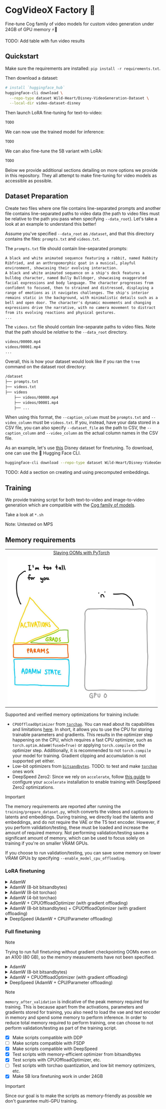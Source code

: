 # CogVideoX Factory 🧪

Fine-tune Cog family of video models for custom video generation under 24GB of GPU memory ⚡️📼

TODO: Add table with fun video results

## Quickstart

Make sure the requirements are installed: `pip install -r requirements.txt`. 

Then download a dataset:

```bash
# install `huggingface_hub`
huggingface-cli download \
  --repo-type dataset Wild-Heart/Disney-VideoGeneration-Dataset \
  --local-dir video-dataset-disney
```

Then launch LoRA fine-tuning for text-to-video:

```bash
TODO
```

We can now use the trained model for inference:

```python
TODO
```

We can also fine-tune the 5B variant with LoRA:

```python
TODO
```

Below we provide additional sections detailing on more options we provide in this repository. They all attempt to make fine-tuning for video models as accessible as possible. 

## Dataset Preparation

Create two files where one file contains line-separated prompts and another file contains line-separated paths to video data (the path to video files must be relative to the path you pass when specifying `--data_root`). Let's take a look at an example to understand this better!

Assume you've specified `--data_root` as `/dataset`, and that this directory contains the files: `prompts.txt` and `videos.txt`.

The `prompts.txt` file should contain line-separated prompts:

```
A black and white animated sequence featuring a rabbit, named Rabbity Ribfried, and an anthropomorphic goat in a musical, playful environment, showcasing their evolving interaction.
A black and white animated sequence on a ship's deck features a bulldog character, named Bully Bulldoger, showcasing exaggerated facial expressions and body language. The character progresses from confident to focused, then to strained and distressed, displaying a range of emotions as it navigates challenges. The ship's interior remains static in the background, with minimalistic details such as a bell and open door. The character's dynamic movements and changing expressions drive the narrative, with no camera movement to distract from its evolving reactions and physical gestures.
...
```

The `videos.txt` file should contain line-separate paths to video files. Note that the path should be _relative_ to the `--data_root` directory.

```bash
videos/00000.mp4
videos/00001.mp4
...
```

Overall, this is how your dataset would look like if you ran the `tree` command on the dataset root directory:

```bash
/dataset
├── prompts.txt
├── videos.txt
├── videos
    ├── videos/00000.mp4
    ├── videos/00001.mp4
    ├── ...
```

When using this format, the `--caption_column` must be `prompts.txt` and `--video_column` must be `videos.txt`. If you, instead, have your data stored in a CSV file, you can also specify `--dataset_file` as the path to CSV, the `--caption_column` and `--video_column` as the actual column names in the CSV file.

As an example, let's use [this](https://huggingface.co/datasets/Wild-Heart/Disney-VideoGeneration-Dataset) Disney dataset for finetuning. To download, one can use the 🤗 Hugging Face CLI.

```bash
huggingface-cli download --repo-type dataset Wild-Heart/Disney-VideoGeneration-Dataset --local-dir video-dataset-disney
```

TODO: Add a section on creating and using precomputed embeddings.

## Training

We provide training script for both text-to-video and image-to-video generation which are compatible with the [Cog family of models](https://huggingface.co/collections/THUDM/cogvideo-66c08e62f1685a3ade464cce).

Take a look at `*.sh`

Note: Untested on MPS

## Memory requirements

<table align="center">
<tr>
  <td align="center"><a href="https://www.youtube.com/watch?v=UvRl4ansfCg"> Slaying OOMs with PyTorch</a></td>
</tr>
<tr>
  <td align="center"><img src="assets/slaying-ooms.png" style="width: 480px; height: 480px;"></td>
</tr>
</table>

Supported and verified memory optimizations for training include:

- `CPUOffloadOptimizer` from [`torchao`](https://github.com/pytorch/ao). You can read about its capabilities and limitations [here](https://github.com/pytorch/ao/tree/main/torchao/prototype/low_bit_optim#optimizer-cpu-offload). In short, it allows you to use the CPU for storing trainable parameters and gradients. This results in the optimizer step happening on the CPU, which requires a fast CPU optimizer, such as `torch.optim.AdamW(fused=True)` or applying `torch.compile` on the optimizer step. Additionally, it is recommended to not `torch.compile` your model for training. Gradient clipping and accumulation is not supported yet either.
- Low-bit optimizers from [`bitsandbytes`](https://huggingface.co/docs/bitsandbytes/optimizers). TODO: to test and make [`torchao`](https://github.com/pytorch/ao/tree/main/torchao/prototype/low_bit_optim) ones work
- DeepSpeed Zero2: Since we rely on `accelerate`, follow [this guide](https://huggingface.co/docs/accelerate/en/usage_guides/deepspeed) to configure your `accelerate` installation to enable training with DeepSpeed Zero2 optimizations. 

> [!IMPORTANT]
> The memory requirements are reported after running the `training/prepare_dataset.py`, which converts the videos and captions to latents and embeddings. During training, we directly load the latents and embeddings, and do not require the VAE or the T5 text encoder. However, if you perform validation/testing, these must be loaded and increase the amount of required memory. Not performing validation/testing saves a significant amount of memory, which can be used to focus solely on training if you're on smaller VRAM GPUs.
>
> If you choose to run validation/testing, you can save some memory on lower VRAM GPUs by specifying `--enable_model_cpu_offloading`.

### LoRA finetuning

<details>
<summary> AdamW </summary>

With `train_batch_size = 1`:

|       model        | lora rank | gradient_checkpointing | memory_before_training | memory_before_validation | memory_after_validation | memory_after_testing |
|:------------------:|:---------:|:----------------------:|:----------------------:|:------------------------:|:-----------------------:|:--------------------:|
| THUDM/CogVideoX-2b |    16     |          False         |         12.945         |          43.764          |         46.918          |       24.234         |
| THUDM/CogVideoX-2b |    16     |          True          |         12.945         |          12.945          |         21.121          |       24.234         |
| THUDM/CogVideoX-2b |    64     |          False         |         13.035         |          44.314          |         47.469          |       24.469         |
| THUDM/CogVideoX-2b |    64     |          True          |         13.036         |          13.035          |         21.564          |       24.500         |
| THUDM/CogVideoX-2b |    256    |          False         |         13.095         |          45.826          |         48.990          |       25.543         |
| THUDM/CogVideoX-2b |    256    |          True          |         13.094         |          13.095          |         22.344          |       25.537         |
| THUDM/CogVideoX-5b |    16     |          True          |         19.742         |          19.742          |         28.746          |       38.123         |
| THUDM/CogVideoX-5b |    64     |          True          |         20.006         |          20.818          |         30.338          |       38.738         |
| THUDM/CogVideoX-5b |    256    |          True          |         20.771         |          22.119          |         31.939          |       41.537         |

With `train_batch_size = 4`:

|       model        | lora rank | gradient_checkpointing | memory_before_training | memory_before_validation | memory_after_validation | memory_after_testing |
|:------------------:|:---------:|:----------------------:|:----------------------:|:------------------------:|:-----------------------:|:--------------------:|
| THUDM/CogVideoX-2b |    16     |          True          |         12.945         |          21.803          |         21.814          |       24.322         |
| THUDM/CogVideoX-2b |    64     |          True          |         13.035         |          22.254          |         22.254          |       24.572         |
| THUDM/CogVideoX-2b |    256    |          True          |         13.094         |          22.020          |         22.033          |       25.574         |
| THUDM/CogVideoX-5b |    16     |          True          |         19.742         |          46.492          |         46.492          |       38.197         |
| THUDM/CogVideoX-5b |    64     |          True          |         20.006         |          47.805          |         47.805          |       39.365         |
| THUDM/CogVideoX-5b |    256    |          True          |         20.771         |          47.268          |         47.332          |       41.008         |

> [!NOTE]
> Trying to run CogVideoX-5b without gradient checkpointing OOMs even on an A100 (80 GB), so the memory measurements have not been specified.

</details>

<details>
<summary> AdamW (8-bit bitsandbytes) </summary>

With `train_batch_size = 1`:

|       model        | lora rank | gradient_checkpointing | memory_before_training | memory_before_validation | memory_after_validation | memory_after_testing |
|:------------------:|:---------:|:----------------------:|:----------------------:|:------------------------:|:-----------------------:|:--------------------:|
| THUDM/CogVideoX-2b |    16     |          False         |         12.945         |          43.732          |         46.887          |        24.195        |
| THUDM/CogVideoX-2b |    16     |          True          |         12.945         |          12.945          |         21.430          |        24.195        |
| THUDM/CogVideoX-2b |    64     |          False         |         13.035         |          44.004          |         47.158          |        24.369        |
| THUDM/CogVideoX-2b |    64     |          True          |         13.035         |          13.035          |         21.297          |        24.357        |
| THUDM/CogVideoX-2b |    256    |          False         |         13.035         |          45.291          |         48.455          |        24.836        |
| THUDM/CogVideoX-2b |    256    |          True          |         13.035         |          13.035          |         21.625          |        24.869        |
| THUDM/CogVideoX-5b |    16     |          True          |         19.742         |          19.742          |         28.602          |        38.049        |
| THUDM/CogVideoX-5b |    64     |          True          |         20.006         |          20.818          |         29.359          |        38.520        |
| THUDM/CogVideoX-5b |    256    |          True          |         20.771         |          21.352          |         30.727          |        39.596        |

With `train_batch_size = 4`:

|       model        | lora rank | gradient_checkpointing | memory_before_training | memory_before_validation | memory_after_validation | memory_after_testing |
|:------------------:|:---------:|:----------------------:|:----------------------:|:------------------------:|:-----------------------:|:--------------------:|
| THUDM/CogVideoX-2b |    16     |          True          |         12.945         |          21.734          |         21.775          |       24.281         |
| THUDM/CogVideoX-2b |    64     |          True          |         13.036         |          21.941          |         21.941          |       24.445         |
| THUDM/CogVideoX-2b |    256    |          True          |         13.094         |          22.020          |         22.266          |       24.943         |
| THUDM/CogVideoX-5b |    16     |          True          |         19.742         |          46.320          |         46.326          |       38.104         |
| THUDM/CogVideoX-5b |    64     |          True          |         20.006         |          46.820          |         46.820          |       38.588         |
| THUDM/CogVideoX-5b |    256    |          True          |         20.771         |          47.920          |         47.980          |       40.002         |

</details>

<details>
<summary> AdamW (8-bit torchao) </summary>

Currently, errors out with following stack-trace:

```python
Traceback (most recent call last):               
  File "/raid/aryan/cogvideox-distillation/training/cogvideox_text_to_video_lora.py", line 915, in <module>                                                                                         
    main(args)                                   
  File "/raid/aryan/cogvideox-distillation/training/cogvideox_text_to_video_lora.py", line 719, in main                                                                                             
    optimizer.step()                                                                              
  File "/raid/aryan/nightly-venv/lib/python3.10/site-packages/accelerate/optimizer.py", line 159, in step                                                                                           
    self.scaler.step(self.optimizer, closure)    
  File "/raid/aryan/nightly-venv/lib/python3.10/site-packages/torch/amp/grad_scaler.py", line 457, in step                                                                                          
    retval = self._maybe_opt_step(optimizer, optimizer_state, *args, **kwargs)                    
  File "/raid/aryan/nightly-venv/lib/python3.10/site-packages/torch/amp/grad_scaler.py", line 352, in _maybe_opt_step                                                                               
    retval = optimizer.step(*args, **kwargs)     
  File "/raid/aryan/nightly-venv/lib/python3.10/site-packages/accelerate/optimizer.py", line 214, in patched_step                                                                                   
    return method(*args, **kwargs)               
  File "/raid/aryan/nightly-venv/lib/python3.10/site-packages/torch/optim/lr_scheduler.py", line 137, in wrapper                                                                                    
    return func.__get__(opt, opt.__class__)(*args, **kwargs)                                      
  File "/raid/aryan/nightly-venv/lib/python3.10/site-packages/torch/optim/optimizer.py", line 487, in wrapper                                                                                       
    out = func(*args, **kwargs)                  
  File "/raid/aryan/nightly-venv/lib/python3.10/site-packages/torch/utils/_contextlib.py", line 116, in decorate_context                                                                            
    return func(*args, **kwargs)                 
  File "/raid/aryan/nightly-venv/lib/python3.10/site-packages/torchao/prototype/low_bit_optim/adam.py", line 87, in step                                                                            
    raise RuntimeError(                          
RuntimeError: lr was changed to a non-Tensor object. If you want to update lr, please use optim.param_groups[0]['lr'].fill_(new_lr)
```
</details>

<details>
<summary> AdamW (4-bit torchao) </summary>

Same error as AdamW (8-bit torchao)

</details>

<details>
<summary> AdamW + CPUOffloadOptimizer (with gradient offloading) </summary>

With `train_batch_size = 1`:

|       model        | lora rank | gradient_checkpointing | memory_before_training | memory_before_validation | memory_after_validation | memory_after_testing |
|:------------------:|:---------:|:----------------------:|:----------------------:|:------------------------:|:-----------------------:|:--------------------:|
| THUDM/CogVideoX-2b |    16     |          False         |         12.945         |          43.705          |         46.859          |       24.180         |
| THUDM/CogVideoX-2b |    16     |          True          |         12.945         |          12.945          |         21.395          |       24.180         |
| THUDM/CogVideoX-2b |    64     |          False         |         13.035         |          43.916          |         47.070          |       24.234         |
| THUDM/CogVideoX-2b |    64     |          True          |         13.035         |          13.035          |         20.887          |       24.266         |
| THUDM/CogVideoX-2b |    256    |          False         |         13.095         |          44.947          |         48.111          |       24.607         |
| THUDM/CogVideoX-2b |    256    |          True          |         13.095         |          13.095          |         21.391          |       24.635         |
| THUDM/CogVideoX-5b |    16     |          True          |         19.742         |          19.742          |         28.533          |       38.002         |
| THUDM/CogVideoX-5b |    64     |          True          |         20.006         |          20.006          |         29.107          |       38.785         |
| THUDM/CogVideoX-5b |    256    |          True          |         20.771         |          20.771          |         30.078          |       39.559         |

With `train_batch_size = 4`:

|       model        | lora rank | gradient_checkpointing | memory_before_training | memory_before_validation | memory_after_validation | memory_after_testing |
|:------------------:|:---------:|:----------------------:|:----------------------:|:------------------------:|:-----------------------:|:--------------------:|
| THUDM/CogVideoX-2b |    16     |          True          |         12.945         |          21.709          |         21.762          |       24.254         |
| THUDM/CogVideoX-2b |    64     |          True          |         13.035         |          21.844          |         21.855          |       24.338         |
| THUDM/CogVideoX-2b |    256    |          True          |         13.094         |          22.020          |         22.031          |       24.709         |
| THUDM/CogVideoX-5b |    16     |          True          |         19.742         |          46.262          |         46.297          |       38.400         |
| THUDM/CogVideoX-5b |    64     |          True          |         20.006         |          46.561          |         46.574          |       38.840         |
| THUDM/CogVideoX-5b |    256    |          True          |         20.771         |          47.268          |         47.332          |       39.623         |

> [!NOTE]
> Trying to run CogVideoX-5b without gradient checkpointing OOMs even on an A100 (80 GB), so the memory measurements have not been specified.

</details>

<details>
<summary> AdamW (8-bit bitsandbytes) + CPUOffloadOptimizer (with gradient offloading) </summary>

Currently, errors out with the following stack-trace:

```python
  File "/raid/aryan/cogvideox-distillation/training/cogvideox_text_to_video_lora.py", line 925, in <module>                                                                                         
    main(args)                                                                                                                                                                                      
  File "/raid/aryan/cogvideox-distillation/training/cogvideox_text_to_video_lora.py", line 727, in main                                                                                             
    optimizer.step()                                                                                                                                                                                
  File "/raid/aryan/nightly-venv/lib/python3.10/site-packages/torch/utils/_contextlib.py", line 116, in decorate_context                                                                            
    return func(*args, **kwargs)                                                                                                                                                                    
  File "/raid/aryan/nightly-venv/lib/python3.10/site-packages/torchao/prototype/low_bit_optim/cpu_offload.py", line 87, in step                                                                     
    self.optim_dict[p_cuda].step()                                                                                                                                                                  
  File "/raid/aryan/nightly-venv/lib/python3.10/site-packages/torch/optim/optimizer.py", line 487, in wrapper                                                                                       
    out = func(*args, **kwargs)                                                                                                                                                                     
  File "/raid/aryan/nightly-venv/lib/python3.10/site-packages/torch/utils/_contextlib.py", line 116, in decorate_context                                                                            
    return func(*args, **kwargs)                                                                                                                                                                    
  File "/raid/aryan/nightly-venv/lib/python3.10/site-packages/bitsandbytes/optim/optimizer.py", line 287, in step                                                                                   
    self.update_step(group, p, gindex, pindex)                                                                                                                                                      
  File "/raid/aryan/nightly-venv/lib/python3.10/site-packages/torch/utils/_contextlib.py", line 116, in decorate_context                                                                            
    return func(*args, **kwargs)                                                                                                                                                                    
  File "/raid/aryan/nightly-venv/lib/python3.10/site-packages/bitsandbytes/optim/optimizer.py", line 546, in update_step                                                                            
    F.optimizer_update_8bit_blockwise(                                                                                                                                                              
  File "/raid/aryan/nightly-venv/lib/python3.10/site-packages/bitsandbytes/functional.py", line 1774, in optimizer_update_8bit_blockwise                                                            
    prev_device = pre_call(g.device)                                                                                                                                                                
  File "/raid/aryan/nightly-venv/lib/python3.10/site-packages/bitsandbytes/functional.py", line 463, in pre_call                                                                                    
    torch.cuda.set_device(device)                                                                                                                                                                   
  File "/raid/aryan/nightly-venv/lib/python3.10/site-packages/torch/cuda/__init__.py", line 476, in set_device                                                                                      
    device = _get_device_index(device)           
  File "/raid/aryan/nightly-venv/lib/python3.10/site-packages/torch/cuda/_utils.py", line 34, in _get_device_index                                                                                  
    raise ValueError(f"Expected a cuda device, but got: {device}")                                
ValueError: Expected a cuda device, but got: cpu
```

</details>

<details>
<summary> DeepSpeed (AdamW + CPU/Parameter offloading) </summary>

> [!NOTE]
> Results are for `lora_rank=256` with `gradient_checkpointing` enabled, 2x RTX 4090.

With `train_batch_size = 1`:

|       model        | memory_before_training | memory_before_validation | memory_after_validation | memory_after_testing |
|:------------------:|:----------------------:|:------------------------:|:-----------------------:|:--------------------:|
| THUDM/CogVideoX-2b |         13.141         |          13.141          |         21.070          |       24.602         |
| THUDM/CogVideoX-5b |         20.170         |          20.170          |         28.662          |       38.957         |

With `train_batch_size = 4`:

|       model        | memory_before_training | memory_before_validation | memory_after_validation | memory_after_testing |
|:------------------:|:----------------------:|:------------------------:|:-----------------------:|:--------------------:|
| THUDM/CogVideoX-2b |         13.141         |          19.854          |         20.836          |       24.709         |
| THUDM/CogVideoX-5b |         20.170         |          40.635          |         40.699          |       39.027         |

</details>

### Full finetuning

> [!NOTE]
> Trying to run full finetuning without gradient checkpointing OOMs even on an A100 (80 GB), so the memory measurements have not been specified.

<details>
<summary> AdamW </summary>

With `train_batch_size = 1`:

|       model        | gradient_checkpointing | memory_before_training | memory_before_validation | memory_after_validation | memory_after_testing |
|:------------------:|:----------------------:|:----------------------:|:------------------------:|:-----------------------:|:--------------------:|
| THUDM/CogVideoX-2b |          True          |         16.396         |          33.934          |         43.848          |       37.520         |
| THUDM/CogVideoX-5b |          True          |         30.061         |          OOM             |         OOM             |       OOM            |

With `train_batch_size = 4`:

|       model        | gradient_checkpointing | memory_before_training | memory_before_validation | memory_after_validation | memory_after_testing |
|:------------------:|:----------------------:|:----------------------:|:------------------------:|:-----------------------:|:--------------------:|
| THUDM/CogVideoX-2b |          True          |         16.396         |          38.281          |         48.341          |       37.544         |
| THUDM/CogVideoX-5b |          True          |         30.061         |          OOM             |         OOM             |       OOM            |

</details>

<details>
<summary> AdamW (8-bit bitsandbytes) </summary>

With `train_batch_size = 1`:

|       model        | gradient_checkpointing | memory_before_training | memory_before_validation | memory_after_validation | memory_after_testing |
|:------------------:|:----------------------:|:----------------------:|:------------------------:|:-----------------------:|:--------------------:|
| THUDM/CogVideoX-2b |          True          |         16.396         |          16.447          |         27.555          |       27.156         |
| THUDM/CogVideoX-5b |          True          |         30.061         |          52.826          |         58.570          |       49.541         |

With `train_batch_size = 4`:

|       model        | gradient_checkpointing | memory_before_training | memory_before_validation | memory_after_validation | memory_after_testing |
|:------------------:|:----------------------:|:----------------------:|:------------------------:|:-----------------------:|:--------------------:|
| THUDM/CogVideoX-2b |          True          |         16.396         |          27.930          |         27.990          |       27.326         |
| THUDM/CogVideoX-5b |          True          |         16.396         |          66.648          |         66.705          |       48.828         |

</details>

<details>
<summary> AdamW + CPUOffloadOptimizer (with gradient offloading) </summary>

With `train_batch_size = 1`:

|       model        | gradient_checkpointing | memory_before_training | memory_before_validation | memory_after_validation | memory_after_testing |
|:------------------:|:----------------------:|:----------------------:|:------------------------:|:-----------------------:|:--------------------:|
| THUDM/CogVideoX-2b |          True          |         16.396         |          16.396          |         26.100          |       23.832         |
| THUDM/CogVideoX-5b |          True          |         30.061         |          39.359          |         48.307          |       37.947         |

With `train_batch_size = 4`:

|       model        | gradient_checkpointing | memory_before_training | memory_before_validation | memory_after_validation | memory_after_testing |
|:------------------:|:----------------------:|:----------------------:|:------------------------:|:-----------------------:|:--------------------:|
| THUDM/CogVideoX-2b |          True          |         16.396         |          27.916          |         27.975          |       23.936         |
| THUDM/CogVideoX-5b |          True          |         30.061         |          66.607          |         66.668          |       38.061         |

</details>

<details>
<summary> DeepSpeed (AdamW + CPU/Parameter offloading) </summary>

> [!NOTE]
> Results with `gradient_checkpointing` enabled, 2x RTX 4090.

With `train_batch_size = 1`:

|       model        | memory_before_training | memory_before_validation | memory_after_validation | memory_after_testing |
|:------------------:|:----------------------:|:------------------------:|:-----------------------:|:--------------------:|
| THUDM/CogVideoX-2b |         13.111         |          13.111          |         20.328          |       23.867         |
| THUDM/CogVideoX-5b |         19.762         |          19.998          |         27.697          |       38.018         |

With `train_batch_size = 4`:

|       model        | memory_before_training | memory_before_validation | memory_after_validation | memory_after_testing |
|:------------------:|:----------------------:|:------------------------:|:-----------------------:|:--------------------:|
| THUDM/CogVideoX-2b |         13.111         |          21.188          |         21.254          |       23.869         |
| THUDM/CogVideoX-5b |         19.762         |          43.465          |         43.531          |       38.082         |

</details>

> [!NOTE]
> `memory_after_validation` is indicative of the peak memory required for training. This is because apart from the activations, parameters and gradients stored for training, you also need to load the vae and text encoder in memory and spend some memory to perform inference. In order to reduce total memory required to perform training, one can choose to not perform validation/testing as part of the training script.

- [x] Make scripts compatible with DDP
- [ ] Make scripts compatible with FSDP
- [x] Make scripts compatible with DeepSpeed
- [x] Test scripts with memory-efficient optimizer from bitsandbytes
- [x] Test scripts with CPUOffloadOptimizer, etc.
- [ ] Test scripts with torchao quantization, and low bit memory optimizers, etc.
- [x] Make 5B lora finetuning work in under 24GB

> [!IMPORTANT]
> Since our goal is to make the scripts as memory-friendly as possible we don't guarantee multi-GPU training.
